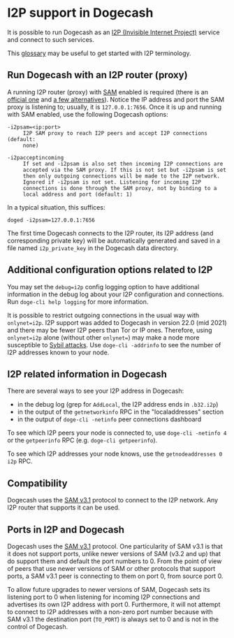 # I2P support in Dogecash

It is possible to run Dogecash as an
[I2P (Invisible Internet Project)](https://en.wikipedia.org/wiki/I2P)
service and connect to such services.

This [glossary](https://geti2p.net/en/about/glossary) may be useful to get
started with I2P terminology.

## Run Dogecash with an I2P router (proxy)

A running I2P router (proxy) with [SAM](https://geti2p.net/en/docs/api/samv3)
enabled is required (there is an [official one](https://geti2p.net) and
[a few alternatives](https://en.wikipedia.org/wiki/I2P#Routers)). Notice the IP
address and port the SAM proxy is listening to; usually, it is
`127.0.0.1:7656`. Once it is up and running with SAM enabled, use the following
Dogecash options:

```
-i2psam=<ip:port>
     I2P SAM proxy to reach I2P peers and accept I2P connections (default:
     none)

-i2pacceptincoming
     If set and -i2psam is also set then incoming I2P connections are
     accepted via the SAM proxy. If this is not set but -i2psam is set
     then only outgoing connections will be made to the I2P network.
     Ignored if -i2psam is not set. Listening for incoming I2P
     connections is done through the SAM proxy, not by binding to a
     local address and port (default: 1)
```

In a typical situation, this suffices:

```
doged -i2psam=127.0.0.1:7656
```

The first time Dogecash connects to the I2P router, its I2P address (and
corresponding private key) will be automatically generated and saved in a file
named `i2p_private_key` in the Dogecash data directory.

## Additional configuration options related to I2P

You may set the `debug=i2p` config logging option to have additional
information in the debug log about your I2P configuration and connections. Run
`doge-cli help logging` for more information.

It is possible to restrict outgoing connections in the usual way with
`onlynet=i2p`. I2P support was added to Dogecash in version 22.0 (mid 2021)
and there may be fewer I2P peers than Tor or IP ones. Therefore, using
`onlynet=i2p` alone (without other `onlynet=`) may make a node more susceptible
to [Sybil attacks](https://en.bitcoin.it/wiki/Weaknesses#Sybil_attack). Use
`doge-cli -addrinfo` to see the number of I2P addresses known to your node.

## I2P related information in Dogecash

There are several ways to see your I2P address in Dogecash:
- in the debug log (grep for `AddLocal`, the I2P address ends in `.b32.i2p`)
- in the output of the `getnetworkinfo` RPC in the "localaddresses" section
- in the output of `doge-cli -netinfo` peer connections dashboard

To see which I2P peers your node is connected to, use `doge-cli -netinfo 4`
or the `getpeerinfo` RPC (e.g. `doge-cli getpeerinfo`).

To see which I2P addresses your node knows, use the `getnodeaddresses 0 i2p`
RPC.

## Compatibility

Dogecash uses the [SAM v3.1](https://geti2p.net/en/docs/api/samv3) protocol
to connect to the I2P network. Any I2P router that supports it can be used.

## Ports in I2P and Dogecash

Dogecash uses the [SAM v3.1](https://geti2p.net/en/docs/api/samv3)
protocol. One particularity of SAM v3.1 is that it does not support ports,
unlike newer versions of SAM (v3.2 and up) that do support them and default the
port numbers to 0. From the point of view of peers that use newer versions of
SAM or other protocols that support ports, a SAM v3.1 peer is connecting to them
on port 0, from source port 0.

To allow future upgrades to newer versions of SAM, Dogecash sets its
listening port to 0 when listening for incoming I2P connections and advertises
its own I2P address with port 0. Furthermore, it will not attempt to connect to
I2P addresses with a non-zero port number because with SAM v3.1 the destination
port (`TO_PORT`) is always set to 0 and is not in the control of Dogecash.
